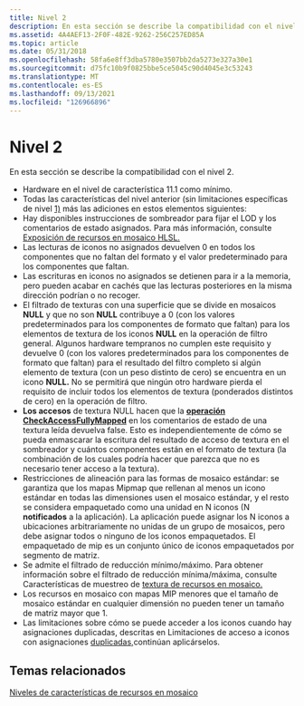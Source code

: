 ```yaml
---
title: Nivel 2
description: En esta sección se describe la compatibilidad con el nivel 2.
ms.assetid: 4A4AEF13-2F0F-482E-9262-256C257ED85A
ms.topic: article
ms.date: 05/31/2018
ms.openlocfilehash: 58fa6e8ff3dba5780e3507bb2da5273e327a30e1
ms.sourcegitcommit: d75fc10b9f0825bbe5ce5045c90d4045e3c53243
ms.translationtype: MT
ms.contentlocale: es-ES
ms.lasthandoff: 09/13/2021
ms.locfileid: "126966896"
---
```

# <a name="tier-2"></a>Nivel 2

En esta sección se describe la compatibilidad con el nivel 2.

-   Hardware en el nivel de característica 11.1 como mínimo.
-   Todas las características del nivel anterior (sin limitaciones específicas de nivel [1)](tier-1.md) más las adiciones en estos elementos siguientes:
-   Hay disponibles instrucciones de sombreador para fijar el LOD y los comentarios de estado asignados. Para más información, consulte [Exposición de recursos en mosaico HLSL.](hlsl-tiled-resources-exposure.md)
-   Las lecturas de iconos no asignados devuelven 0 en todos los componentes que no faltan del formato y el valor predeterminado para los componentes que faltan.
-   Las escrituras en iconos no asignados se detienen para ir a la memoria, pero pueden acabar en cachés que las lecturas posteriores en la misma dirección podrían o no recoger.
-   El filtrado de texturas con una superficie que se divide en mosaicos **NULL** y que no son **NULL** contribuye a 0 (con los valores predeterminados para los componentes de formato que faltan) para los elementos de textura de los iconos **NULL** en la operación de filtro general. Algunos hardware tempranos no cumplen este requisito y devuelve 0 (con los valores predeterminados para los componentes de formato que faltan) para el resultado del filtro completo si algún elemento de textura (con un peso distinto de cero) se encuentra en un icono **NULL.** No se permitirá que ningún otro hardware pierda el requisito de incluir todos los elementos de textura (ponderados distintos de cero) en la operación de filtro.
-   **Los accesos** de textura NULL hacen que la [**operación CheckAccessFullyMapped**](/windows/desktop/direct3dhlsl/checkaccessfullymapped) en los comentarios de estado de una textura leída devuelva false. Esto es independientemente de cómo se pueda enmascarar la escritura del resultado de acceso de textura en el sombreador y cuántos componentes están en el formato de textura (la combinación de los cuales podría hacer que parezca que no es necesario tener acceso a la textura).
-   Restricciones de alineación para las formas de mosaico estándar: se garantiza que los mapas Mipmap que rellenan al menos un icono estándar en todas las dimensiones usen el mosaico estándar, y el resto se considera empaquetado como una unidad en N iconos (N **notificados** a la aplicación). La aplicación puede asignar los N iconos a ubicaciones arbitrariamente no unidas de un grupo de mosaicos, pero debe asignar todos o ninguno de los iconos empaquetados. El empaquetado de mip es un conjunto único de iconos empaquetados por segmento de matriz.
-   Se admite el filtrado de reducción mínimo/máximo. Para obtener información sobre el filtrado de reducción mínima/máxima, consulte Características de muestreo de [textura de recursos en mosaico.](tiled-resources-texture-sampling-features.md)
-   Los recursos en mosaico con mapas MIP menores que el tamaño de mosaico estándar en cualquier dimensión no pueden tener un tamaño de matriz mayor que 1.
-   Las limitaciones sobre cómo se puede acceder a los iconos cuando hay asignaciones duplicadas, descritas en Limitaciones de acceso a iconos con asignaciones [duplicadas,](tile-access-limitations-with-duplicate-mappings-.md)continúan aplicárselos.

## <a name="related-topics"></a>Temas relacionados

<dl> <dt>

[Niveles de características de recursos en mosaico](tiled-resources-features-tiers.md)
</dt> </dl>

 

 